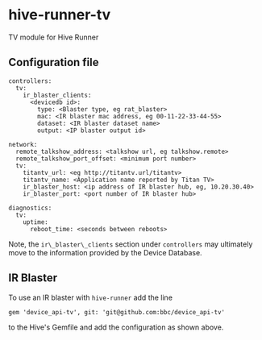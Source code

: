 # hive-runner-tv
TV module for Hive Runner

## Configuration file

```
controllers:
  tv:
    ir_blaster_clients:
      <devicedb id>:
        type: <Blaster type, eg rat_blaster>
        mac: <IR blaster mac address, eg 00-11-22-33-44-55>
        dataset: <IR blaster dataset name>
        output: <IP blaster output id>

network:
  remote_talkshow_address: <talkshow url, eg talkshow.remote>
  remote_talkshow_port_offset: <minimum port number>
  tv:
    titantv_url: <eg http://titantv.url/titantv>
    titantv_name: <Application name reported by Titan TV>
    ir_blaster_host: <ip address of IR blaster hub, eg, 10.20.30.40>
    ir_blaster_port: <port number of IR blaster hub>

diagnostics:
  tv:
    uptime:
      reboot_time: <seconds between reboots>
```

Note, the `ir\_blaster\_clients` section under `controllers` may ultimately
move to the information provided by the Device Database.

## IR Blaster

To use an IR blaster with `hive-runner` add the line

    gem 'device_api-tv', git: 'git@github.com:bbc/device_api-tv'

to the Hive's Gemfile and add the configuration as shown above.
